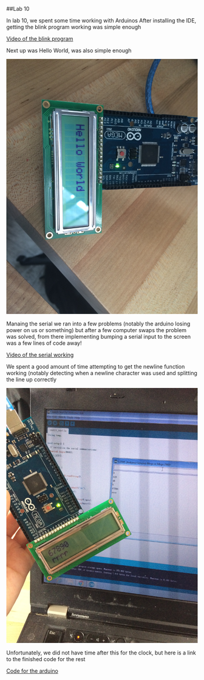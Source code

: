 ##Lab 10

In lab 10, we spent some time working with Arduinos
After installing the IDE, getting the blink program working was simple enough

[Video of the blink program](https://github.com/pullao/CSCI2961/blob/master/Lab10/Pics%20%26%20Videos/blink.mp4)


Next up was Hello World, was also simple enough

![Hello world!](https://github.com/pullao/CSCI2961/blob/master/Lab10/Pics%20%26%20Videos/helloworld.JPG)

Manaing the serial we ran into a few problems (notably the arduino losing power on us or something) but after a few computer swaps
the problem was solved, from there implementing bumping a serial input to the screen was a few lines of code away!

[Video of the serial working](https://github.com/pullao/CSCI2961/blob/master/Lab10/Pics%20%26%20Videos/serial.mp4)

We spent a good amount of time attempting to get the newline function working (notably detecting when a newline character was used and splitting
the line up correctly

![Newline!](https://github.com/pullao/CSCI2961/blob/master/Lab10/Pics%20%26%20Videos/newline.JPG)

Unfortunately, we did not have time after this for the clock, but here is a link to the finished code for the rest

[Code for the arduino](https://github.com/pullao/CSCI2961/blob/master/Lab10/Pics%20%26%20Videos/arduinocode)
